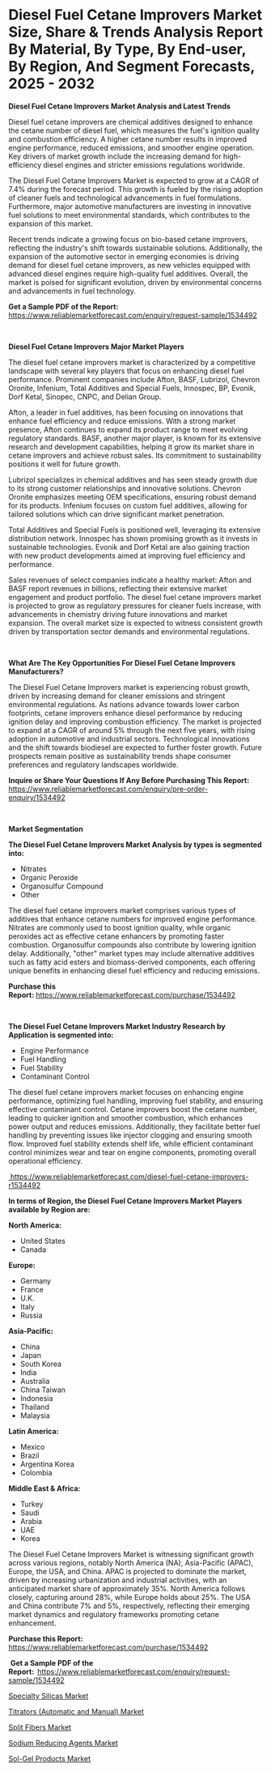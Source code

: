 <p><h1>Diesel Fuel Cetane Improvers Market Size, Share & Trends Analysis Report By Material, By Type, By End-user, By Region, And Segment Forecasts, 2025 - 2032</h1></p><p><strong>Diesel Fuel Cetane Improvers Market Analysis and Latest Trends</strong></p>
<p><p>Diesel fuel cetane improvers are chemical additives designed to enhance the cetane number of diesel fuel, which measures the fuel's ignition quality and combustion efficiency. A higher cetane number results in improved engine performance, reduced emissions, and smoother engine operation. Key drivers of market growth include the increasing demand for high-efficiency diesel engines and stricter emissions regulations worldwide.</p><p>The Diesel Fuel Cetane Improvers Market is expected to grow at a CAGR of 7.4% during the forecast period. This growth is fueled by the rising adoption of cleaner fuels and technological advancements in fuel formulations. Furthermore, major automotive manufacturers are investing in innovative fuel solutions to meet environmental standards, which contributes to the expansion of this market.</p><p>Recent trends indicate a growing focus on bio-based cetane improvers, reflecting the industry's shift towards sustainable solutions. Additionally, the expansion of the automotive sector in emerging economies is driving demand for diesel fuel cetane improvers, as new vehicles equipped with advanced diesel engines require high-quality fuel additives. Overall, the market is poised for significant evolution, driven by environmental concerns and advancements in fuel technology.</p></p>
<p><strong>Get a Sample PDF of the Report:&nbsp;</strong> <a href="https://www.reliablemarketforecast.com/enquiry/request-sample/1534492?utm_campaign=1102&utm_medium=2&utm_source=Github&utm_content=ia&utm_term=03042025&utm_id=diesel-fuel-cetane-improvers">https://www.reliablemarketforecast.com/enquiry/request-sample/1534492</a></p>
<p>&nbsp;</p>
<p><strong>Diesel Fuel Cetane Improvers Major Market Players</strong></p>
<p><p>The diesel fuel cetane improvers market is characterized by a competitive landscape with several key players that focus on enhancing diesel fuel performance. Prominent companies include Afton, BASF, Lubrizol, Chevron Oronite, Infenium, Total Additives and Special Fuels, Innospec, BP, Evonik, Dorf Ketal, Sinopec, CNPC, and Delian Group.</p><p>Afton, a leader in fuel additives, has been focusing on innovations that enhance fuel efficiency and reduce emissions. With a strong market presence, Afton continues to expand its product range to meet evolving regulatory standards. BASF, another major player, is known for its extensive research and development capabilities, helping it grow its market share in cetane improvers and achieve robust sales. Its commitment to sustainability positions it well for future growth.</p><p>Lubrizol specializes in chemical additives and has seen steady growth due to its strong customer relationships and innovative solutions. Chevron Oronite emphasizes meeting OEM specifications, ensuring robust demand for its products. Infenium focuses on custom fuel additives, allowing for tailored solutions which can drive significant market penetration.</p><p>Total Additives and Special Fuels is positioned well, leveraging its extensive distribution network. Innospec has shown promising growth as it invests in sustainable technologies. Evonik and Dorf Ketal are also gaining traction with new product developments aimed at improving fuel efficiency and performance.</p><p>Sales revenues of select companies indicate a healthy market: Afton and BASF report revenues in billions, reflecting their extensive market engagement and product portfolio. The diesel fuel cetane improvers market is projected to grow as regulatory pressures for cleaner fuels increase, with advancements in chemistry driving future innovations and market expansion. The overall market size is expected to witness consistent growth driven by transportation sector demands and environmental regulations.</p></p>
<p>&nbsp;</p>
<p><strong>What Are The Key Opportunities For Diesel Fuel Cetane Improvers Manufacturers?</strong></p>
<p><p>The Diesel Fuel Cetane Improvers market is experiencing robust growth, driven by increasing demand for cleaner emissions and stringent environmental regulations. As nations advance towards lower carbon footprints, cetane improvers enhance diesel performance by reducing ignition delay and improving combustion efficiency. The market is projected to expand at a CAGR of around 5% through the next five years, with rising adoption in automotive and industrial sectors. Technological innovations and the shift towards biodiesel are expected to further foster growth. Future prospects remain positive as sustainability trends shape consumer preferences and regulatory landscapes worldwide.</p></p>
<p><strong>Inquire or Share Your Questions If Any Before Purchasing This Report:</strong> <a href="https://www.reliablemarketforecast.com/enquiry/pre-order-enquiry/1534492?utm_campaign=1102&utm_medium=2&utm_source=Github&utm_content=ia&utm_term=03042025&utm_id=diesel-fuel-cetane-improvers">https://www.reliablemarketforecast.com/enquiry/pre-order-enquiry/1534492</a></p>
<p>&nbsp;</p>
<p><strong>Market Segmentation</strong></p>
<p><strong>The Diesel Fuel Cetane Improvers Market Analysis by types is segmented into:</strong></p>
<p><ul><li>Nitrates</li><li>Organic Peroxide</li><li>Organosulfur Compound</li><li>Other</li></ul></p>
<p><p>The diesel fuel cetane improvers market comprises various types of additives that enhance cetane numbers for improved engine performance. Nitrates are commonly used to boost ignition quality, while organic peroxides act as effective cetane enhancers by promoting faster combustion. Organosulfur compounds also contribute by lowering ignition delay. Additionally, "other" market types may include alternative additives such as fatty acid esters and biomass-derived components, each offering unique benefits in enhancing diesel fuel efficiency and reducing emissions.</p></p>
<p><strong>Purchase this Report:&nbsp;</strong><a href="https://www.reliablemarketforecast.com/purchase/1534492?utm_campaign=1102&utm_medium=2&utm_source=Github&utm_content=ia&utm_term=03042025&utm_id=diesel-fuel-cetane-improvers">https://www.reliablemarketforecast.com/purchase/1534492</a></p>
<p>&nbsp;</p>
<p><strong>The Diesel Fuel Cetane Improvers Market Industry Research by Application is segmented into:</strong></p>
<p><ul><li>Engine Performance</li><li>Fuel Handling</li><li>Fuel Stability</li><li>Contaminant Control</li></ul></p>
<p><p>The diesel fuel cetane improvers market focuses on enhancing engine performance, optimizing fuel handling, improving fuel stability, and ensuring effective contaminant control. Cetane improvers boost the cetane number, leading to quicker ignition and smoother combustion, which enhances power output and reduces emissions. Additionally, they facilitate better fuel handling by preventing issues like injector clogging and ensuring smooth flow. Improved fuel stability extends shelf life, while efficient contaminant control minimizes wear and tear on engine components, promoting overall operational efficiency.</p></p>
<p><a href="https://www.reliablemarketforecast.com/diesel-fuel-cetane-improvers-r1534492?utm_campaign=1102&utm_medium=2&utm_source=Github&utm_content=ia&utm_term=03042025&utm_id=diesel-fuel-cetane-improvers">&nbsp;https://www.reliablemarketforecast.com/diesel-fuel-cetane-improvers-r1534492</a></p>
<p><strong>In terms of Region, the Diesel Fuel Cetane Improvers Market Players available by Region are:</strong></p>
<p>
    <p> <strong> North America: </strong>
        <ul>
            <li>United States</li>
            <li>Canada</li>
        </ul>
        </p> 
    <p> <strong> Europe: </strong>
        <ul>
            <li>Germany</li>
            <li>France</li>
            <li>U.K.</li>
            <li>Italy</li>
            <li>Russia</li>
        </ul>
        </p> 
    <p> <strong> Asia-Pacific: </strong>
        <ul>
            <li>China</li>
            <li>Japan</li>
            <li>South Korea</li>
            <li>India</li>
            <li>Australia</li>
            <li>China Taiwan</li>
            <li>Indonesia</li>
            <li>Thailand</li>
            <li>Malaysia</li>
        </ul>
        </p> 
    <p> <strong> Latin America: </strong>
        <ul>
            <li>Mexico</li>
            <li>Brazil</li>
            <li>Argentina Korea</li>
            <li>Colombia</li>
        </ul>
        </p> 
    <p> <strong> Middle East & Africa: </strong>
        <ul>
            <li>Turkey</li>
            <li>Saudi</li>
            <li>Arabia</li>
            <li>UAE</li>
            <li>Korea</li>
        </ul>
    </p>
    </p>
<p><p>The Diesel Fuel Cetane Improvers Market is witnessing significant growth across various regions, notably North America (NA), Asia-Pacific (APAC), Europe, the USA, and China. APAC is projected to dominate the market, driven by increasing urbanization and industrial activities, with an anticipated market share of approximately 35%. North America follows closely, capturing around 28%, while Europe holds about 25%. The USA and China contribute 7% and 5%, respectively, reflecting their emerging market dynamics and regulatory frameworks promoting cetane enhancement.</p></p>
<p><strong>Purchase this Report: </strong><a href="https://www.reliablemarketforecast.com/purchase/1534492?utm_campaign=1102&utm_medium=2&utm_source=Github&utm_content=ia&utm_term=03042025&utm_id=diesel-fuel-cetane-improvers">https://www.reliablemarketforecast.com/purchase/1534492</a></p>
<p>&nbsp;<strong>Get a Sample PDF of the Report:&nbsp;&nbsp;</strong><a href="https://www.reliablemarketforecast.com/enquiry/request-sample/1534492?utm_campaign=1102&utm_medium=2&utm_source=Github&utm_content=ia&utm_term=03042025&utm_id=diesel-fuel-cetane-improvers">https://www.reliablemarketforecast.com/enquiry/request-sample/1534492</a></p>
<p><strong></strong></p>
<p><p><a href="https://github.com/laroybarrize/Market-Research-Report-List-1/blob/main/specialty-silicas-market.md?utm_campaign=1102&utm_medium=2&utm_source=Github&utm_content=ia&utm_term=03042025&utm_id=diesel-fuel-cetane-improvers">Specialty Silicas Market</a></p><p><a href="https://github.com/lazregaartun/Market-Research-Report-List-1/blob/main/titrators-automatic-and-manual-market.md?utm_campaign=1102&utm_medium=2&utm_source=Github&utm_content=ia&utm_term=03042025&utm_id=diesel-fuel-cetane-improvers">Titrators (Automatic and Manual) Market</a></p><p><a href="https://github.com/waackheidtn5/Market-Research-Report-List-1/blob/main/split-fibers-market.md?utm_campaign=1102&utm_medium=2&utm_source=Github&utm_content=ia&utm_term=03042025&utm_id=diesel-fuel-cetane-improvers">Split Fibers Market</a></p><p><a href="https://github.com/shizutuvana/Market-Research-Report-List-1/blob/main/sodium-reducing-agents-market.md?utm_campaign=1102&utm_medium=2&utm_source=Github&utm_content=ia&utm_term=03042025&utm_id=diesel-fuel-cetane-improvers">Sodium Reducing Agents Market</a></p><p><a href="https://github.com/jolashta/Market-Research-Report-List-1/blob/main/sol-gel-products-market.md?utm_campaign=1102&utm_medium=2&utm_source=Github&utm_content=ia&utm_term=03042025&utm_id=diesel-fuel-cetane-improvers">Sol-Gel Products Market</a></p></p>